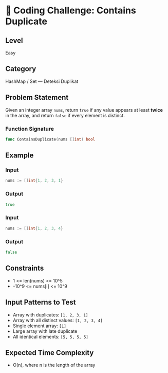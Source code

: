 # 🧠 Coding Challenge: Contains Duplicate

## Level
Easy

## Category
HashMap / Set — Deteksi Duplikat

## Problem Statement
Given an integer array `nums`, return `true` if any value appears at least **twice** in the array, and return `false` if every element is distinct.

### Function Signature
```go
func ContainsDuplicate(nums []int) bool
```

## Example

### Input
```go
nums := []int{1, 2, 3, 1}
```

### Output
```go
true
```

### Input
```go
nums := []int{1, 2, 3, 4}
```

### Output
```go
false
```

## Constraints
- 1 <= len(nums) <= 10^5
- -10^9 <= nums[i] <= 10^9

## Input Patterns to Test
- Array with duplicates: `[1, 2, 3, 1]`
- Array with all distinct values: `[1, 2, 3, 4]`
- Single element array: `[1]`
- Large array with late duplicate
- All identical elements: `[5, 5, 5, 5]`

## Expected Time Complexity
- O(n), where n is the length of the array

